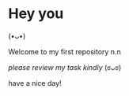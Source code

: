 # Hey you

(•ᴗ•)

Welcome to my first repository n.n

*please review my task kindly* (ಠᴗಠ)

have a nice day!
